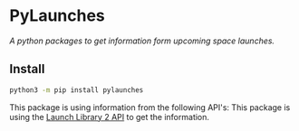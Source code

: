 # PyLaunches

_A python packages to get information form upcoming space launches._

## Install

```bash
python3 -m pip install pylaunches
```

This package is using information from the following API's:
This package is using the [Launch Library 2 API][launchlibrary] to get the information.

[launchlibrary]: https://thespacedevs.com/llapi
